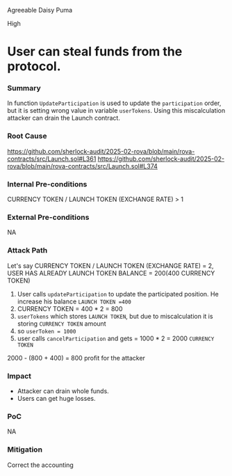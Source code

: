Agreeable Daisy Puma

High

# User can steal funds from the protocol.

### Summary

In function `UpdateParticipation` is used to update the `participation` order, but it is setting wrong value in variable `userTokens`. Using this miscalculation attacker can drain the Launch contract.


### Root Cause

https://github.com/sherlock-audit/2025-02-rova/blob/main/rova-contracts/src/Launch.sol#L361
https://github.com/sherlock-audit/2025-02-rova/blob/main/rova-contracts/src/Launch.sol#L374


### Internal Pre-conditions

CURRENCY TOKEN / LAUNCH TOKEN (EXCHANGE RATE) > 1

### External Pre-conditions

NA

### Attack Path

Let's say CURRENCY TOKEN / LAUNCH TOKEN (EXCHANGE RATE)  = 2, USER HAS ALREADY LAUNCH TOKEN BALANCE = 200(400 CURRENCY TOKEN)
1. User calls `updateParticipation` to update the participated position. He increase his balance `LAUNCH TOKEN =400`
2. CURRENCY TOKEN = 400 * 2 = 800
3. `userTokens` which stores `LAUNCH TOKEN`, but due to miscalculation it is storing `CURRENCY TOKEN` amount
4.  so `userToken = 1000`
5. user calls `cancelParticipation` and gets = 1000 * 2 = 2000 `CURRENCY TOKEN`

2000 - (800 + 400) = 800 profit for the attacker

### Impact

* Attacker can drain whole funds.
* Users can get huge losses.

### PoC

NA

### Mitigation

Correct the accounting 